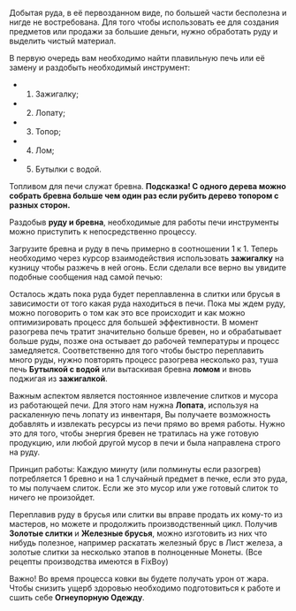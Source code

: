 Добытая руда, в её первозданном виде, по большей части бесполезна и нигде не востребована. Для того чтобы использовать ее для создания предметов или продажи за большие деньги, нужно обработать руду и выделить чистый материал.

В первую очередь вам необходимо найти плавильную печь или её замену и раздобыть необходимый инструмент: 

  - 1) Зажигалку; 
  - 2) Лопату;
  - 3) Топор;
  - 4) Лом;
  - 5) Бутылки с водой. 

Топливом для печи служат бревна. **Подсказка! С одного дерева можно собрать бревна больше чем один раз если рубить дерево топором с разных сторон.** 

Раздобыв **руду и бревна**, необходимые для работы печи инструменты можно приступить к непосредственно процессу.

Загрузите бревна и руду в печь примерно в соотношении 1 к 1. Теперь необходимо через курсор взаимодействия использовать **зажигалку** на кузницу чтобы разжечь в ней огонь. Если сделали все верно вы увидите подобные сообщения над самой печью:

Осталось ждать пока руда будет переплавленна в слитки или брусья в зависимости от того какая руда находиться в печи. Пока мы ждем руду, можно поговорить о том как это все происходит и как можно оптимизировать процесс для большей эффективности. В момент разогрева печь тратит значительно больше бревен, но и обрабатывает больше руды, позже она остывает до рабочей температуры и процесс замедляется. Соответственно для того чтобы быстро переплавить много руды, нужно повторять процесс разогрева несколько раз, туша печь  **Бутылкой с водой** или вытаскивая бревна **ломом** и вновь поджигая из **зажигалкой**. 

Важным аспектом является постоянное извлечение слитков и мусора из работающей печи. Для этого нам нужна **Лопата**, используя на раскаленную печь лопату из инвентаря, Вы получаете возможность добавлять и извлекать ресурсы из печи прямо во время работы. Нужно это для того, чтобы энергия бревен не тратилась на уже готовую продукцию, или любой другой мусор в печи и была направлена строго на руду. 

Принцип работы: Каждую минуту (или полминуты если разогрев) потребляется 1 бревно и на 1 случайный предмет в печке, если это руда, то мы получаем слиток. Если же это мусор или уже готовый слиток то ничего не произойдет.

Переплавив руду в брусья или слитки вы вправе продать их кому-то из мастеров, но можете и продолжить производственный цикл. Получив **Золотые слитки** и **Железные брусья**, можно изготовить из них что нибудь полезное, например раскатать железный брус в Лист железа, а золотые слитки за несколько этапов в полноценные Монеты. (Все рецепты производства имеются в FixBoy)

Важно! Во время процесса ковки вы будете получать урон от жара. Чтобы снизить ущерб здоровью необходимо подготовиться к работе и сшить себе **Огнеупорную Одежду**.

